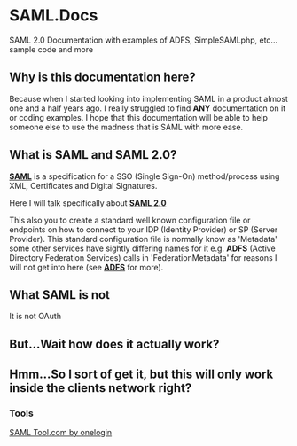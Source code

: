 # SAML.Docs
SAML 2.0 Documentation with examples of ADFS, SimpleSAMLphp, etc... sample code and more


## Why is this documentation here?
Because when I started looking into implementing SAML in a product almost one and a half years ago. I really struggled to find **ANY** documentation on it or coding examples.
I hope that this documentation will be able to help someone else to use the madness that is SAML with more ease.

## What is **SAML** and **SAML 2.0**?
**[SAML](https://www.oasis-open.org/standards#samlv2.0)** is a specification for a SSO (Single Sign-On) method/process using XML, Certificates and Digital Signatures.

Here I will talk specifically about **[SAML 2.0](https://www.oasis-open.org/standards#samlv2.0)**


This also you to create a standard well known configuration file or endpoints on how to connect to your IDP (Identity Provider) or SP (Server Provider).
This standard configuration file is normally know as 'Metadata' some other services have sightly differing names for it e.g. **ADFS** (Active Directory Federation Services)
calls in 'FederationMetadata' for reasons I will not get into here (see **[ADFS](./ADFS.md)** for more).


## What SAML is not
It is not OAuth


## But...Wait how does it actually work?


## Hmm...So I sort of get it, but this will only work inside the clients network right?


### Tools
[SAML Tool.com by onelogin](https://www.samltool.com/online_tools.php)

